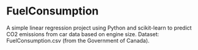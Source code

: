# FuelConsumption
A simple linear regression project using Python and scikit-learn to predict CO2 emissions from car data based on engine size. Dataset: FuelConsumption.csv (from the Government of Canada).
